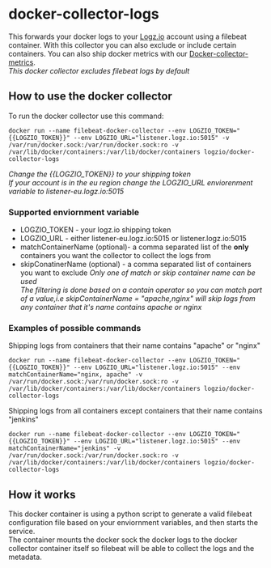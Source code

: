 # docker-collector-logs

This forwards your docker logs to your [Logz.io](https://app.logz.io/) account using a filebeat container.
With this collector you can also exclude or include certain containers.
You can also ship docker metrics with our [Docker-collector-metrics](https://github.com/logzio/docker-collector-metrics).  
*This docker collector excludes filebeat logs by default*

## How to use the docker collector

To run the docker collector use this command:  
```
docker run --name filebeat-docker-collector --env LOGZIO_TOKEN="{{LOGZIO_TOKEN}}" --env LOGZIO_URL="listener.logz.io:5015" -v /var/run/docker.sock:/var/run/docker.sock:ro -v /var/lib/docker/containers:/var/lib/docker/containers logzio/docker-collector-logs
```
*Change the {{LOGZIO_TOKEN}} to your shipping token*  
*If your account is in the eu region change the LOGZIO_URL enviorenment variable to listener-eu.logz.io:5015*

### Supported enviornment variable

- LOGZIO_TOKEN - your logz.io shipping token
- LOGZIO_URL - either listener-eu.logz.io:5015 or listener.logz.io:5015
- matchContainerName (optional)- a comma separated list of the **only** containers you want the collector to collect the logs from
- skipConatinerName (optional) - a comma separated list of containers you want to exclude
*Only one of match or skip container name can be used*  
*The filtering is done based on a contain operator so you can match part of a value,i.e skipContainerName = "apache,nginx" will skip logs from any container that it's name contains apache or nginx*  


### Examples of possible commands

Shipping logs from containers that their name contains "apache" or "nginx"
```
docker run --name filebeat-docker-collector --env LOGZIO_TOKEN="{{LOGZIO_TOKEN}}" --env LOGZIO_URL="listener.logz.io:5015" --env matchContainerName="nginx, apache" -v /var/run/docker.sock:/var/run/docker.sock:ro -v /var/lib/docker/containers:/var/lib/docker/containers logzio/docker-collector-logs
```

Shipping logs from all containers except containers that their name contains "jenkins"
```
docker run --name filebeat-docker-collector --env LOGZIO_TOKEN="{{LOGZIO_TOKEN}}" --env LOGZIO_URL="listener.logz.io:5015" --env matchContainerName="jenkins" -v /var/run/docker.sock:/var/run/docker.sock:ro -v /var/lib/docker/containers:/var/lib/docker/containers logzio/docker-collector-logs
```
## How it works
This docker container is using a python script to generate a valid filebeat configuration file based on your enviornment variables, and then starts the service.  
The container mounts the docker sock the docker logs to the docker collector container itself so filebeat will be able to collect the logs and the metadata.
